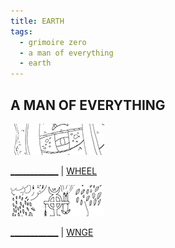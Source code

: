```yaml
---
title: EARTH
tags:
  - grimoire zero
  - a man of everything
  - earth
---
```

## A MAN OF EVERYTHING

[![wheel](wheel-t.png)](wheel.png)

[____________](______________) | [WHEEL](wheel.png)

[![wnge](wnge-t.png)](wnge.png)

[____________](______________) | [WNGE](wnge.png)
